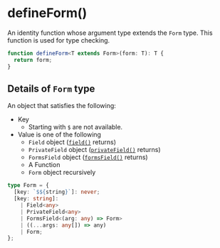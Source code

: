 # defineForm()
An identity function whose argument type extends the `Form` type. This function is used for type checking.

```typescript
function defineForm<T extends Form>(form: T): T {
  return form;
}
```

## Details of `Form` type
An object that satisfies the following:

- Key
  - Starting with `$` are not available.
- Value is one of the following
  - `Field` object ([`field()`](/api/field) returns)
  - `PrivateField` object ([`privateField()`](/api/privateField) returns)
  - `FormsField` object ([`formsField()`](/api/formsField) returns)
  - A Function
  - `Form` object recursively

```typescript
type Form = {
  [key: `$${string}`]: never;
  [key: string]:
    | Field<any>
    | PrivateField<any>
    | FormsField<(arg: any) => Form>
    | ((...args: any[]) => any)
    | Form;
};
```
